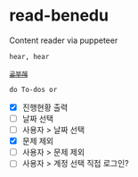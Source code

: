 # read-benedu

Content reader via puppeteer

`hear, hear`<br>

[~~`공부해`~~](https://benedu.co.kr/StudentHome)

`do To-dos or`

- [x] 진행현황 출력
- [ ] 날짜 선택
- [ ] 사용자 > 날짜 선택
- [x] 문제 제외
- [ ] 사용자 > 문제 제외
- [ ] 사용자 > 계정 선택 직접 로그인?

